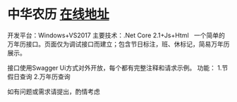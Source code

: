 # 中华农历 [在线地址](http://94.191.45.170:8081/ "在线地址")
开发平台：Windows+VS2017
主要技术：.Net Core 2.1+Js+Html
&nbsp;&nbsp;一个简单的万年历接口。页面仅为调试接口而建立；包含节日标注，班、休标记，简易万年历展示。

接口使用Swagger Ui方式对外开放，每个都有完整注释和请求示例。
功能：
1.节假日查询
2.万年历查询

如有问题或需求请提出，酌情考虑
